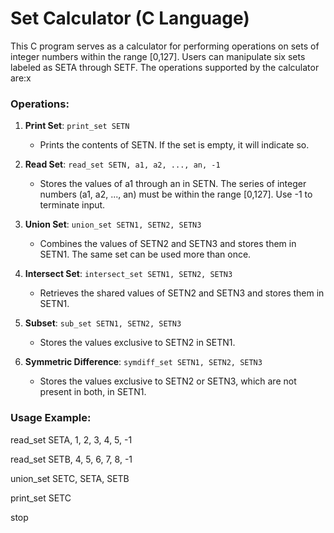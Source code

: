 # Set Calculator (C Language)

This C program serves as a calculator for performing operations on sets of integer numbers within the range [0,127]. Users can manipulate six sets labeled as SETA through SETF. The operations supported by the calculator are:x

### Operations:

1. **Print Set**: `print_set SETN`
   - Prints the contents of SETN. If the set is empty, it will indicate so.

2. **Read Set**: `read_set SETN, a1, a2, ..., an, -1`
   - Stores the values of a1 through an in SETN. The series of integer numbers (a1, a2, ..., an) must be within the range [0,127]. Use -1 to terminate input.

3. **Union Set**: `union_set SETN1, SETN2, SETN3`
   - Combines the values of SETN2 and SETN3 and stores them in SETN1. The same set can be used more than once.

4. **Intersect Set**: `intersect_set SETN1, SETN2, SETN3`
   - Retrieves the shared values of SETN2 and SETN3 and stores them in SETN1.

5. **Subset**: `sub_set SETN1, SETN2, SETN3`
   - Stores the values exclusive to SETN2 in SETN1.

6. **Symmetric Difference**: `symdiff_set SETN1, SETN2, SETN3`
   - Stores the values exclusive to SETN2 or SETN3, which are not present in both, in SETN1.

### Usage Example:


read_set SETA, 1, 2, 3, 4, 5, -1

read_set SETB, 4, 5, 6, 7, 8, -1

union_set SETC, SETA, SETB

print_set SETC

stop

